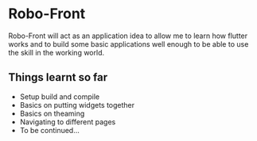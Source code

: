 # Robo-Front

Robo-Front will act as an application idea to allow me to learn how flutter works and to build some basic applications well enough to be able to use the skill in the working world.

## Things learnt so far
- Setup build and compile
- Basics on putting widgets together
- Basics on theaming
- Navigating to different pages
- To be continued...

<!-- cmd + shift + P = launch emulator -->